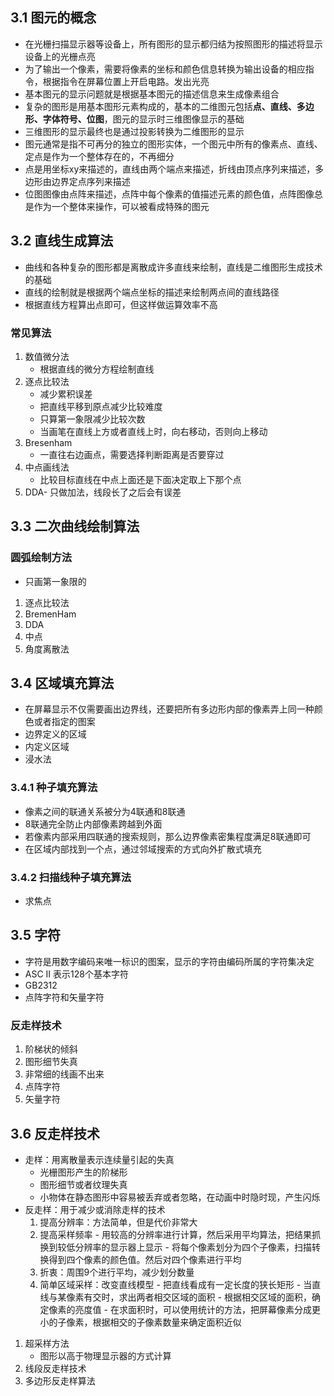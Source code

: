 ## 3.1 图元的概念
- 在光栅扫描显示器等设备上，所有图形的显示都归结为按照图形的描述将显示设备上的光栅点亮
- 为了输出一个像素，需要将像素的坐标和颜色信息转换为输出设备的相应指令，根据指令在屏幕位置上开启电路。发出光亮
- 基本图元的显示问题就是根据基本图元的描述信息来生成像素组合
- 复杂的图形是用基本图形元素构成的，基本的二维图元包括**点、直线、多边形、字体符号、位图**，图元的显示时三维图像显示的基础
- 三维图形的显示最终也是通过投影转换为二维图形的显示
- 图元通常是指不可再分的独立的图形实体，一个图元中所有的像素点、直线、定点是作为一个整体存在的，不再细分
- 点是用坐标xy来描述的，直线由两个端点来描述，折线由顶点序列来描述，多边形由边界定点序列来描述
- 位图图像由点阵来描述，点阵中每个像素的值描述元素的颜色值，点阵图像总是作为一个整体来操作，可以被看成特殊的图元

## 3.2 直线生成算法
- 曲线和各种复杂的图形都是离散成许多直线来绘制，直线是二维图形生成技术的基础
- 直线的绘制就是根据两个端点坐标的描述来绘制两点间的直线路径
- 根据直线方程算出点即可，但这样做运算效率不高
### 常见算法
1. 数值微分法
	- 根据直线的微分方程绘制直线
2. 逐点比较法
	- 减少累积误差
	- 把直线平移到原点减少比较难度
	- 只算第一象限减少比较次数
	- 当画笔在直线上方或者直线上时，向右移动，否则向上移动
3. Bresenham
	- 一直往右边画点，需要选择判断距离是否要穿过
4. 中点画线法
	- 比较目标直线在中点上面还是下面决定取上下那个点
5. DDA- 只做加法，线段长了之后会有误差
## 3.3 二次曲线绘制算法
### 圆弧绘制方法
- 只画第一象限的
1. 逐点比较法
2. BremenHam
3. DDA
4. 中点
5. 角度离散法
## 3.4 区域填充算法
- 在屏幕显示不仅需要画出边界线，还要把所有多边形内部的像素弄上同一种颜色或者指定的图案
- 边界定义的区域
- 内定义区域
- 浸水法
### 3.4.1 种子填充算法
- 像素之间的联通关系被分为4联通和8联通
- 8联通完全防止内部像素跨越到外面
- 若像素内部采用四联通的搜索规则，那么边界像素密集程度满足8联通即可
- 在区域内部找到一个点，通过邻域搜索的方式向外扩散式填充
### 3.4.2 扫描线种子填充算法
- 求焦点

## 3.5 字符
- 字符是用数字编码来唯一标识的图案，显示的字符由编码所属的字符集决定
- ASC II 表示128个基本字符
- GB2312
- 点阵字符和矢量字符
###  反走样技术
1. 阶梯状的倾斜
2. 图形细节失真
3. 非常细的线画不出来
1. 点阵字符
2. 矢量字符
## 3.6 反走样技术
- 走样：用离散量表示连续量引起的失真
  - 光栅图形产生的阶梯形
  - 图形细节或者纹理失真
  - 小物体在静态图形中容易被丢弃或者忽略，在动画中时隐时现，产生闪烁
- 反走样：用于减少或消除走样的技术
	1. 提高分辨率：方法简单，但是代价非常大
	2. 提高采样频率
      - 用较高的分辨率进行计算，然后采用平均算法，把结果抓换到较低分辨率的显示器上显示
      - 将每个像素划分为四个子像素，扫描转换得到四个像素的颜色值。然后对四个像素进行平均
    3. 折衷：周围9个进行平均，减少划分数量
    4. 简单区域采样：改变直线模型
      - 把直线看成有一定长度的狭长矩形
      - 当直线与某像素有交时，求出两者相交区域的面积
      - 根据相交区域的面积，确定像素的亮度值
      - 在求面积时，可以使用统计的方法，把屏幕像素分成更小的子像素，根据相交的子像素数量来确定面积近似

1. 超采样方法
	- 图形以高于物理显示器的方式计算
2. 线段反走样技术
3. 多边形反走样算法